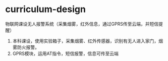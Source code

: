 # curriculum-design
物联网课设无人报警系统（采集烟雾，红外信息，通过GPRS传至云端，并短信提醒）

1. 本科课设，使用实验箱子，采集烟雾、红外传感器，识别有无人进入家门，烟雾防火报警。
2. GPRS模块，运用AT指令，短信报警，信息可传至云端
